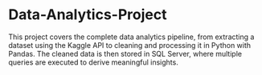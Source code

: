 # Data-Analytics-Project
This project covers the complete data analytics pipeline, from extracting a dataset using the Kaggle API to cleaning and processing it in Python with Pandas. The cleaned data is then stored in SQL Server, where multiple queries are executed to derive meaningful insights.
